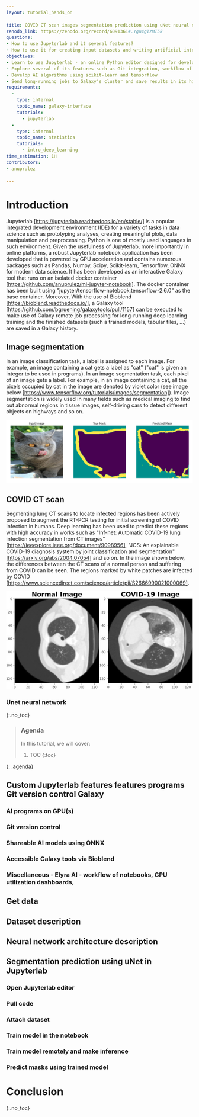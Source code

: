 ```yaml
---
layout: tutorial_hands_on

title: COVID CT scan images segmentation prediction using uNet neural network in GPU-powered Jupyterlab
zenodo_link: https://zenodo.org/record/6091361#.Ygu4gIzMI5k
questions:
- How to use Jupyterlab and it several features?
- How to use it for creating input datasets and writing artificial intelligence (AI) algorithms?
objectives:
- Learn to use Jupyterlab - an online Python editor designed for developing AI algorithms
- Explore several of its features such as Git integration, workflow of jupyter notebook, integration to Galaxy
- Develop AI algorithms using scikit-learn and tensorflow
- Send long-running jobs to Galaxy's cluster and save results in its history
requirements:
  -
    type: internal
    topic_name: galaxy-interface
    tutorials:
      - jupyterlab
  -
    type: internal
    topic_name: statistics
    tutorials:
      - intro_deep_learning
time_estimation: 1H
contributors:
- anuprulez

---
```


# Introduction
Jupyterlab [https://jupyterlab.readthedocs.io/en/stable/] is a popular integrated development environment (IDE) for a variety of tasks in data science such as prototyping analyses, creating meaningful plots, data manipulation and preprocessing. Python is one of mostly used languages in such environment. Given the usefulness of Jupyterlab, more importantly in online platforms, a robust Jupyterlab notebook application has been developed that is powered by GPU acceleration and contains numerous packages such as Pandas, Numpy, Scipy, Scikit-learn, Tensorflow, ONNX for modern data science. It has been developed as an interactive Galaxy tool that runs on an isolated docker container [https://github.com/anuprulez/ml-jupyter-notebook]. The docker container has been built using "jupyter/tensorflow-notebook:tensorflow-2.6.0" as the base container. Moreover, With the use of Bioblend [https://bioblend.readthedocs.io/], a Galaxy tool [https://github.com/bgruening/galaxytools/pull/1157] can be executed to make use of Galaxy remote job processing for long-running deep learning training and the finished datasets (such a trained models, tabular files, ...) are saved in a Galaxy history. 


## Image segmentation
In an image classification task, a label is assigned to each image. For example, an image containing a cat gets a label as "cat" ("cat" is given an integer to be used in programs). In an image segmentation task, each pixel of an image gets a label. For example, in an image containing a cat, all the pixels occupied by cat in the image are denoted by violet color (see image below [https://www.tensorflow.org/tutorials/images/segmentation]). Image segmentation is widely used in many fields such as medical imaging to find out abnormal regions in tissue images, self-driving cars to detect different objects on highways and so on.

![Image segmentation for cat](../../images/cat_segmentation.png "Image segmentation for cat. The outline of the violet section denoted by yellow color is cat's mask.")


## COVID CT scan
Segmenting lung CT scans to locate infected regions has been actively proposed to augment the RT-PCR testing for initial screening of COVID infection in humans. Deep learning has been used to predict these regions with high accuracy in works such as "Inf-net: Automatic COVID-19 lung infection segmentation from CT images" [https://ieeexplore.ieee.org/document/9098956], "JCS: An explainable COVID-19 diagnosis system by joint classification and segmentation" [https://arxiv.org/abs/2004.07054] and so on. In the image shown below, the differences between the CT scans of a normal person and suffering from COVID can be seen. The regions marked by white patches are infected by COVID [https://www.sciencedirect.com/science/article/pii/S2666990021000069]. 

![Normal and Covid CT scans](../../images/normal_covid_ct_scans.jpg "(Left) Lungs CT scan for normal person and (right) lungs CT scan for person having COVID-19.")

### Unet neural network


{:.no_toc}

> ### Agenda
>
> In this tutorial, we will cover:
>
> 1. TOC
> {:toc}
>
{: .agenda}


## Custom Jupyterlab features features programs Git version control Galaxy 

### AI programs on GPU(s)

### Git version control

### Shareable AI models using ONNX

### Accessible Galaxy tools via Bioblend

### Miscellaneous - Elyra AI - workflow of notebooks, GPU utilization dashboards,


## Get data

## Dataset description

## Neural network architecture description

## Segmentation prediction using uNet in Jupyterlab

### Open Jupyterlab editor

### Pull code

### Attach dataset

### Train model in the notebook

### Train model remotely and make inference

### Predict masks using trained model

# Conclusion
{:.no_toc}
